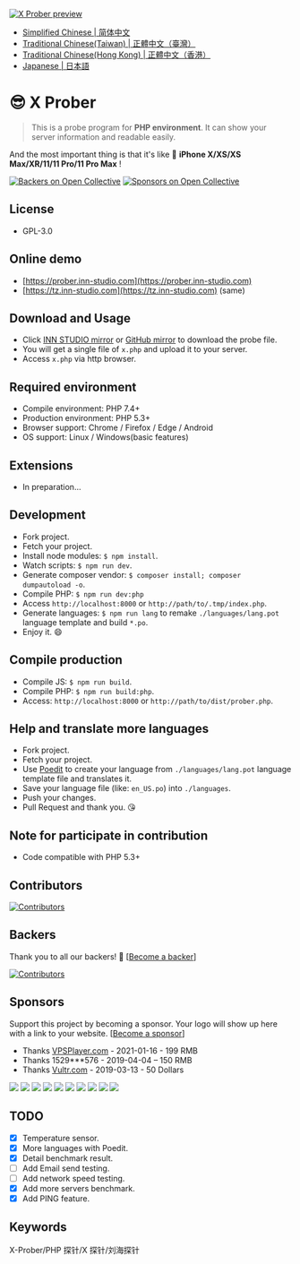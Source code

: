 [![X Prober preview](screenshots/preview.webp)](screenshots/preview.webp)

- [Simplified Chinese | 简体中文](README-zh_CN.md)
- [Traditional Chinese(Taiwan) | 正體中文（臺灣）](README-zh_TW.md)
- [Traditional Chinese(Hong Kong) | 正體中文（香港）](README-zh_HK.md)
- [Japanese | 日本語](README-jp.md)

# 😎 X Prober

> This is a probe program for **PHP environment**. It can show your server information and readable easily.

And the most important thing is that it's like 📱 **iPhone X/XS/XS Max/XR/11/11 Pro/11 Pro Max** !

[![Backers on Open Collective](https://opencollective.com/x-prober/backers/badge.svg)](#backers)
[![Sponsors on Open Collective](https://opencollective.com/x-prober/sponsors/badge.svg)](#sponsors)

## License

- GPL-3.0

## Online demo

- [https://prober.inn-studio.com](https://prober.inn-studio.com)
- [https://tz.inn-studio.com](https://tz.inn-studio.com) (same)

## Download and Usage

- Click [INN STUDIO mirror](https://api.inn-studio.com/download?id=xprober) or [GitHub mirror](https://github.com/kmvan/x-prober/raw/master/dist/prober.php) to download the probe file.
- You will get a single file of `x.php` and upload it to your server.
- Access `x.php` via http browser.

## Required environment

- Compile environment: PHP 7.4+
- Production environment: PHP 5.3+
- Browser support: Chrome / Firefox / Edge / Android
- OS support: Linux / Windows(basic features)

## Extensions

- In preparation...

## Development

- Fork project.
- Fetch your project.
- Install node modules: `$ npm install`.
- Watch scripts: `$ npm run dev`.
- Generate composer vendor: `$ composer install; composer dumpautoload -o`.
- Compile PHP: `$ npm run dev:php`
- Access `http://localhost:8000` or `http://path/to/.tmp/index.php`.
- Generate languages: `$ npm run lang` to remake `./languages/lang.pot` language template and build `*.po`.
- Enjoy it. 😄

## Compile production

- Compile JS: `$ npm run build`.
- Compile PHP: `$ npm run build:php`.
- Access: `http://localhost:8000` or `http://path/to/dist/prober.php`.

## Help and translate more languages

- Fork project.
- Fetch your project.
- Use [Poedit](https://poedit.net/) to create your language from `./languages/lang.pot` language template file and translates it.
- Save your language file (like: `en_US.po`) into `./languages`.
- Push your changes.
- Pull Request and thank you. 😘

## Note for participate in contribution

- Code compatible with PHP 5.3+

## Contributors

[![Contributors](https://opencollective.com/x-prober/contributors.svg?width=890&button=false)](https://github.com/kmvan/x-prober/graphs/contributors)

## Backers

Thank you to all our backers! 🙏 [[Become a backer](https://opencollective.com/x-prober#backer)]

[![Contributors](https://opencollective.com/x-prober/backers.svg?width=890)](https://opencollective.com/x-prober#backers)

## Sponsors

Support this project by becoming a sponsor. Your logo will show up here with a link to your website. [[Become a sponsor](https://opencollective.com/x-prober#sponsor)]

- Thanks [VPSPlayer.com](https://vpsplayer.com/aff.php?aff=50) - 2021-01-16 - 199 RMB
- Thanks 1529\*\*\*576 - 2019-04-04 – 150 RMB
- Thanks [Vultr.com](https://www.vultr.com/?ref=7256513) - 2019-03-13 - 50 Dollars

<a href="https://opencollective.com/x-prober/sponsor/0/website" target="_blank"><img src="https://opencollective.com/x-prober/sponsor/0/avatar.svg"></a>
<a href="https://opencollective.com/x-prober/sponsor/1/website" target="_blank"><img src="https://opencollective.com/x-prober/sponsor/1/avatar.svg"></a>
<a href="https://opencollective.com/x-prober/sponsor/2/website" target="_blank"><img src="https://opencollective.com/x-prober/sponsor/2/avatar.svg"></a>
<a href="https://opencollective.com/x-prober/sponsor/3/website" target="_blank"><img src="https://opencollective.com/x-prober/sponsor/3/avatar.svg"></a>
<a href="https://opencollective.com/x-prober/sponsor/4/website" target="_blank"><img src="https://opencollective.com/x-prober/sponsor/4/avatar.svg"></a>
<a href="https://opencollective.com/x-prober/sponsor/5/website" target="_blank"><img src="https://opencollective.com/x-prober/sponsor/5/avatar.svg"></a>
<a href="https://opencollective.com/x-prober/sponsor/6/website" target="_blank"><img src="https://opencollective.com/x-prober/sponsor/6/avatar.svg"></a>
<a href="https://opencollective.com/x-prober/sponsor/7/website" target="_blank"><img src="https://opencollective.com/x-prober/sponsor/7/avatar.svg"></a>
<a href="https://opencollective.com/x-prober/sponsor/8/website" target="_blank"><img src="https://opencollective.com/x-prober/sponsor/8/avatar.svg"></a>
<a href="https://opencollective.com/x-prober/sponsor/9/website" target="_blank"><img src="https://opencollective.com/x-prober/sponsor/9/avatar.svg"></a>

## TODO

- [x] Temperature sensor.
- [x] More languages with Poedit.
- [x] Detail benchmark result.
- [ ] Add Email send testing.
- [ ] Add network speed testing.
- [x] Add more servers benchmark.
- [x] Add PING feature.

## Keywords

X-Prober/PHP 探针/X 探针/刘海探针

